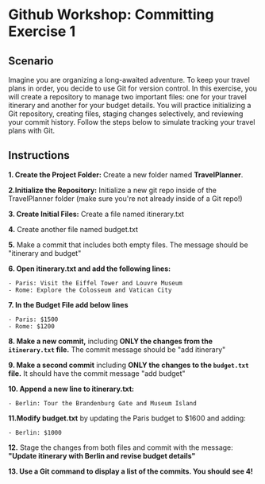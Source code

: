 # Github Workshop: Committing Exercise 1

## Scenario

Imagine you are organizing a long-awaited adventure. To keep your travel plans in order, you decide to use Git for version control. In this exercise, you will create a repository to manage two important files: one for your travel itinerary and another for your budget details. You will practice initializing a Git repository, creating files, staging changes selectively, and reviewing your commit history. Follow the steps below to simulate tracking your travel plans with Git.


## Instructions

**1. Create the Project Folder:** Create a new folder named **TravelPlanner**.

**2.Initialize the Repository:** Initialize a new git repo inside of the TravelPlanner folder (make sure you're not already inside of a Git repo!)

**3. Create Initial Files:** Create a file named itinerary.txt

**4.** Create another file named budget.txt

**5.** Make a commit that includes both empty files.  The message should be "itinerary and budget"

**6. Open itinerary.txt and add the following lines:**

```
- Paris: Visit the Eiffel Tower and Louvre Museum
- Rome: Explore the Colosseum and Vatican City
```

**7. In the Budget File add below lines**

```
- Paris: $1500
- Rome: $1200

```

**8. Make a new commit,** including **ONLY the changes from the `itinerary.txt` file.**  The commit message should be "add itinerary"

**9. Make a second commit** including **ONLY the changes to the `budget.txt` file.**  It should have the commit message "add budget"

**10. Append a new line to itinerary.txt:**
```
- Berlin: Tour the Brandenburg Gate and Museum Island
```

**11.Modify budget.txt** by updating the Paris budget to $1600 and adding:

```
- Berlin: $1000
```

**12.** Stage the changes from both files and commit with the message: **"Update itinerary with Berlin and revise budget details"**

**13. Use a Git command to display a list of the commits. You should see 4!**
